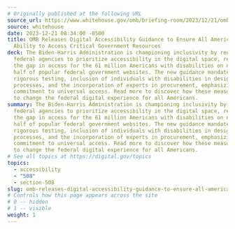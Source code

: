 ```yaml
---
# Originally published at the following URL
source_url: https://www.whitehouse.gov/omb/briefing-room/2023/12/21/omb-releases-digital-accessibility-guidance-to-ensure-all-americans-have-ability-to-access-critical-government-resources/
source: whitehouse
date: 2023-12-21 08:34:00 -0500
title: OMB Releases Digital Accessibility Guidance to Ensure All Americans Have
  Ability to Access Critical Government Resources
deck: The Biden-Harris Administration is championing inclusivity by requiring
  federal agencies to prioritize accessibility in the digital space, recognizing
  the gap in access for the 61 million Americans with disabilities on nearly
  half of popular federal government websites. The new guidance mandates
  rigorous testing, inclusion of individuals with disabilities in design
  processes, and the incorporation of experts in procurement, emphasizing a
  commitment to universal access. Read more to discover how these measures aim
  to change the federal digital experience for all Americans.
summary: The Biden-Harris Administration is championing inclusivity by requiring
  federal agencies to prioritize accessibility in the digital space, recognizing
  the gap in access for the 61 million Americans with disabilities on nearly
  half of popular federal government websites. The new guidance mandates
  rigorous testing, inclusion of individuals with disabilities in design
  processes, and the incorporation of experts in procurement, emphasizing a
  commitment to universal access. Read more to discover how these measures aim
  to change the federal digital experience for all Americans.
# See all topics at https://digital.gov/topics
topics:
  - accessibility
  - "508"
  - section-508
slug: omb-releases-digital-accessibility-guidance-to-ensure-all-americans-have-ability-to-access-critical-government-resources
# Controls how this page appears across the site
# 0 -- hidden
# 1 -- visible
weight: 1
---
```

